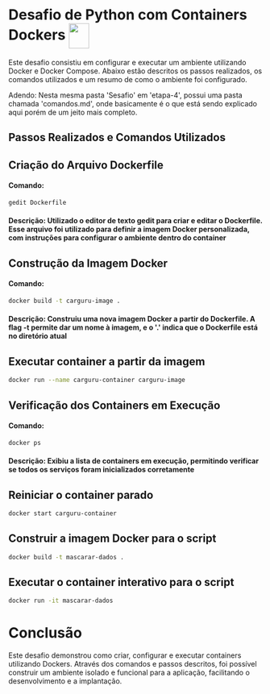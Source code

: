 # Desafio de Python com Containers Dockers <img align="center" width=40 height=50 src="https://cdn.jsdelivr.net/gh/devicons/devicon@latest/icons/docker/docker-original.svg" />

Este desafio consistiu em configurar e executar um ambiente utilizando Docker e Docker Compose. Abaixo estão descritos os passos realizados, os comandos utilizados e um resumo de como o ambiente foi configurado.

Adendo: Nesta mesma pasta 'Sesafio' em 'etapa-4', possui uma pasta chamada 'comandos.md', onde basicamente é o que está sendo explicado aqui porém de um jeito mais completo.

## Passos Realizados e Comandos Utilizados

## Criação do Arquivo Dockerfile
#### Comando:
```bash
gedit Dockerfile
```
#### Descrição: Utilizado o editor de texto gedit para criar e editar o Dockerfile. Esse arquivo foi utilizado para definir a imagem Docker personalizada, com instruções para configurar o ambiente dentro do container

## Construção da Imagem Docker
#### Comando:
```bash
docker build -t carguru-image .
```
#### Descrição: Construiu uma nova imagem Docker a partir do Dockerfile. A flag -t permite dar um nome à imagem, e o '.' indica que o Dockerfile está no diretório atual

## Executar container a partir da imagem
```bash
docker run --name carguru-container carguru-image
```

## Verificação dos Containers em Execução
#### Comando:
```bash
docker ps
```
#### Descrição: Exibiu a lista de containers em execução, permitindo verificar se todos os serviços foram inicializados corretamente

## Reiniciar o container parado
```bash
docker start carguru-container
```

## Construir a imagem Docker para o script
```bash
docker build -t mascarar-dados .
```

## Executar o container interativo para o script
```bash
docker run -it mascarar-dados
```

# Conclusão
Este desafio demonstrou como criar, configurar e executar containers utilizando Dockers. Através dos comandos e passos descritos, foi possível construir um ambiente isolado e funcional para a aplicação, facilitando o desenvolvimento e a implantação.

